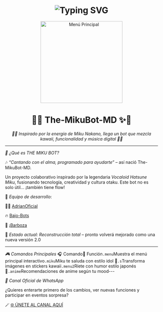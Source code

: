 
<h1 align="center">
  <img src="https://readme-typing-svg.herokuapp.com?font=Fira+Code&size=35&pause=600&color=FF7AE0&center=true&vCenter=true&width=600&lines=👑+¡HOLA,+SOY+THEMIKUBOTMD!+🌸🔥;✨+¡Bienvenidos+a+la+magia+del+bot!+✨" alt="Typing SVG">
</h1>

<p align="center">
  <img src="https://i.postimg.cc/h4wcH5M2/Logo.jpg" alt="Menú Principal" width="270">
</p>

<h1 align="center">🌟✨ The-MikuBot-MD ✨🌟</h1>

<p align="center"><em>🤖💙 Inspirado por la energía de Miku Nakano, llega un bot que mezcla kawaii, funcionalidad y música digital 💙🤖</em></p>

---

*🌸 ¿Qué es THE MIKU BOT?*

🎶 _“Cantando con el alma, programado para ayudarte”_ – así nació The-MikuBot-MD.

Un proyecto colaborativo inspirado por la legendaria *Vocaloid Hatsune Miku*, fusionando tecnología, creatividad y cultura otaku. Este bot no es solo útil… ¡también tiene flow!

👥 *Equipo de desarrollo*:

 👨‍💻 [AdrianOficial](https://Wa.me/595976126756)

🔥 [Bajo-Bots](https://Wa.me/573162402768) 

🌺 [¡Barboza](https://wa.me/584146277368)

🔧 _Estado actual:_ *Reconstrucción total* – pronto volverá mejorado como una nueva versión 2.0

---

*🎮 Comandos Principales*
🎧 Comando🌟 Función`.menu`Muestra el menú principal interactivo`.miku`Miku te saluda con estilo idol 💫`.s`Transforma imágenes en stickers kawaii`.menu2`Ríete con humor estilo japonés 🤭`.anime`Recomendaciones de anime según tu mood---

*📢 Canal Oficial de WhatsApp*

¿Quieres enterarte primero de los cambios, ver nuevas funciones y participar en eventos sorpresa?

🪄 [🌐 ÚNETE AL CANAL AQUÍ](https://whatsapp.com/channel/0029VbBBXTr5fM5flFaxsO06)
